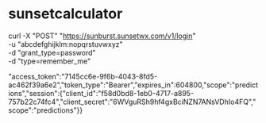 # sunsetcalculator

curl -X "POST" "https://sunburst.sunsetwx.com/v1/login" \
  -u "abcdefghijklm:nopqrstuvwxyz" \
  -d "grant_type=password" \
  -d "type=remember_me"

"access_token":"7145cc6e-9f6b-4043-8fd5-ac462f39a6e2","token_type":"Bearer","expires_in":604800,"scope":"predictions","session":{"client_id":"f58d0bd8-1eb0-4717-a895-757b22c74fc4","client_secret":"6WVguRSh9hf4gxBciNZN7ANsVDhIo4FQ","scope":"predictions"}}